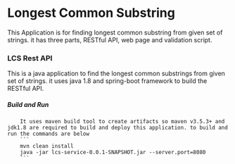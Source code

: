 # Longest Common Substring 
This Application is for finding longest common substring from given set of strings. it has three parts, RESTful API, web page and validation script.


### LCS Rest API
This is a java application to find the longest common substrings from given set of strings. it uses java 1.8 and spring-boot framework to build the RESTful API.

  ##### Build and Run
        It uses maven build tool to create artifacts so maven v3.5.3+ and jdk1.8 are required to build and deploy this application. to build and run the commands are below
        ```
        mvn clean install
        java -jar lcs-service-0.0.1-SNAPSHOT.jar --server.port=8080
        ```

        

        






